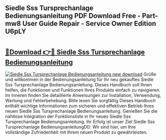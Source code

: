 ## Siedle Sss Tursprechanlage Bedienungsanleitung PDF Download Free - Part-mw8 User Guide Repair - Service Owner Edition U6pLY

# <h2><a href="http://df61q07.blite.top/?on=Siedle+Sss+Tursprechanlage+Bedienungsanleitung">🔗Download 👉🔴 Siedle Sss Tursprechanlage Bedienungsanleitung</a></h2>

[![Siedle Sss Tursprechanlage Bedienungsanleitung new download](https://i.imgur.com/lujVjoI.png)](http://df61q07.blite.top/?on=Siedle+Sss+Tursprechanlage+Bedienungsanleitung)
Grüße und willkommen in der Bedienungsanleitung für Ihr neu gekauftes Siedle Sss Tursprechanlage Bedienungsanleitung. Dieses Handbuch soll Ihnen helfen, die Funktionen und Funktionen Ihres Produkts einfach zu navigieren. Im Inneren finden Sie detaillierte Anweisungen zur Installation, Verwendung, Wartung und Fehlerbehebung. Bitte lesen Sie sorgfältig Dieses Handbuch enthält wichtige Informationen zum sicheren und effektiven Betrieb Ihres neuen Siedle Sss Tursprechanlage Bedienungsanleitung. Genießen Sie die nahtlose Integration der Funktionsliste in Ihr neues Siedle Sss Tursprechanlage Bedienungsanleitung. Ihr Erfolg ist unser Ziel Siedle Sss Tursprechanlage BedienungsanleitungDD. Wir sind hier, um Ihre vollständige Zufriedenheit mit Ihrem neuen Produkt zu gewährleisten.

